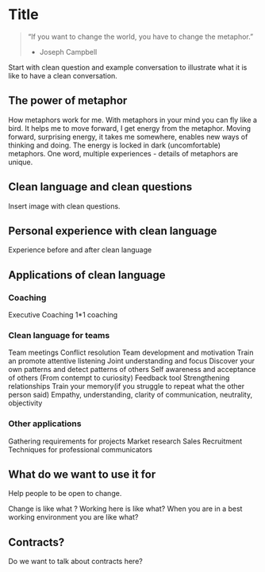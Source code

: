 # Title
> “If you want to change the world, you have to change the metaphor.”
> - Joseph Campbell

Start with clean question and example conversation to illustrate what it is like to have a clean conversation.

## The power of metaphor
How metaphors work for me.
With metaphors in your mind you can fly like a bird.
It helps me to move forward, I get energy from the metaphor.
Moving forward, surprising energy, it takes me somewhere, enables new ways of thinking and doing.
The energy is locked in dark (uncomfortable) metaphors.
One word, multiple experiences - details of metaphors are unique.
## Clean language and clean questions
Insert image with clean questions.

## Personal experience with clean language
Experience before and after clean language

## Applications of clean language

### Coaching
Executive Coaching
1*1 coaching

### Clean language for teams
Team meetings
Conflict resolution
Team development and motivation
Train an promote attentive listening
Joint understanding and focus
Discover your own patterns and detect patterns of others
Self awareness and acceptance of others (From contempt to curiosity)
Feedback tool
Strengthening relationships
Train your memory(if you struggle to repeat what the other person said)
Empathy, understanding, clarity of communication, neutrality, objectivity

### Other applications
Gathering requirements for projects
Market research
Sales
Recruitment
Techniques for professional communicators

## What do we want to use it for
Help people to be open to change.

Change is like what ?
Working here is like what?
When you are in a best working environment you are like what?

## Contracts?
Do we want to talk about contracts here?
